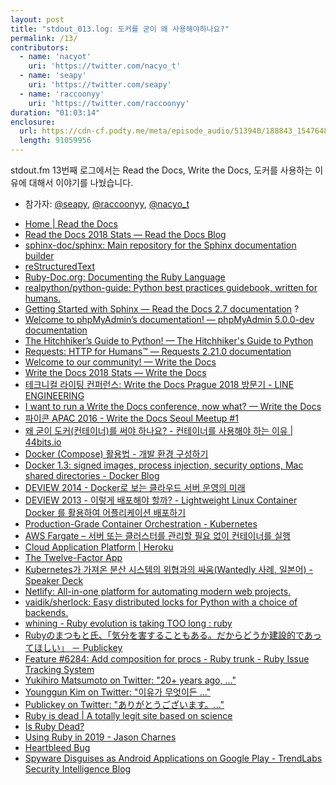 ```yaml
---
layout: post
title: "stdout_013.log: 도커를 굳이 왜 사용해야하나요?"
permalink: /13/
contributors:
  - name: 'nacyot'
    uri: 'https://twitter.com/nacyo_t'
  - name: 'seapy'
    uri: 'https://twitter.com/seapy'
  - name: 'raccoonyy'
    uri: 'https://twitter.com/raccoonyy'
duration: "01:03:14"
enclosure:
  url: https://cdn-cf.podty.me/meta/episode_audio/513940/188843_1547648624773.mp3
  length: 91059956
---
```


stdout.fm 13번째 로그에서는 Read the Docs, Write the Docs, 도커를 사용하는 이유에 대해서 이야기를 나눴습니다.

* 참가자: [@seapy][sea], [@raccoonyy][rac], [@nacyo_t][nac]

[sea]: https://twitter.com/seapy
[rac]: https://twitter.com/raccoonyy
[nac]: https://twitter.com/nacyo_t

* [Home \| Read the Docs](https://readthedocs.org/)
* [Read the Docs 2018 Stats — Read the Docs Blog](https://blog.readthedocs.com/read-the-docs-2018-stats/)
* [sphinx-doc/sphinx: Main repository for the Sphinx documentation builder](https://github.com/sphinx-doc/sphinx)
* [reStructuredText](http://docutils.sourceforge.net/rst.html)
* [Ruby-Doc.org: Documenting the Ruby Language](https://ruby-doc.org/)
* [realpython/python-guide: Python best practices guidebook, written for humans.](https://github.com/realpython/python-guide)
* [Getting Started with Sphinx — Read the Docs 2.7 documentation](https://docs.readthedocs.io/en/latest/intro/getting-started-with-sphinx.html) ?
* [Welcome to phpMyAdmin’s documentation! — phpMyAdmin 5.0.0-dev documentation](https://docs.phpmyadmin.net/en/latest/)
* [The Hitchhiker’s Guide to Python! — The Hitchhiker's Guide to Python](https://docs.python-guide.org/)
* [Requests: HTTP for Humans™ — Requests 2.21.0 documentation](http://docs.python-requests.org/en/master/)
* [Welcome to our community! — Write the Docs](https://www.writethedocs.org/)
* [Write the Docs 2018 Stats — Write the Docs](http://www.writethedocs.org/blog/write-the-docs-2018-stats/)
* [테크니컬 라이팅 컨퍼런스: Write the Docs Prague 2018 방문기 - LINE ENGINEERING](https://engineering.linecorp.com/ko/blog/write-the-docs-prague-2018-recap/)
* [I want to run a Write the Docs conference, now what? — Write the Docs](https://www.writethedocs.org/organizer-guide/confs/start/)
* [파이콘 APAC 2016 - Write the Docs Seoul Meetup #1 ](https://www.pycon.kr/2016apac/program/tutorial/4)
* [왜 굳이 도커(컨테이너)를 써야 하나요? - 컨테이너를 사용해야 하는 이유 \| 44bits.io](https://www.44bits.io/ko/post/why-should-i-use-docker-container)
* [Docker (Compose) 활용법 - 개발 환경 구성하기](https://raccoonyy.github.io/docker-usages-for-dev-environment-setup/)
* [Docker 1.3: signed images, process injection, security options, Mac shared directories - Docker Blog](https://blog.docker.com/2014/10/docker-1-3-signed-images-process-injection-security-options-mac-shared-directories/)
* [DEVIEW 2014 - Docker로 보는 클라우드 서버 운영의 미래](https://deview.kr/2014/session?seq=20)
* [DEVIEW 2013 - 이렇게 배포해야 할까? - Lightweight Linux Container Docker 를 활용하여 어플리케이션 배포하기](https://deview.kr/2013/detail.nhn?topicSeq=45)
* [Production-Grade Container Orchestration - Kubernetes](https://kubernetes.io/)
* [AWS Fargate – 서버 또는 클러스터를 관리할 필요 없이 컨테이너를 실행](https://aws.amazon.com/ko/fargate/)
* [Cloud Application Platform \| Heroku](https://www.heroku.com/)
* [The Twelve-Factor App](https://12factor.net/)
* [Kubernetes가 가져온 분산 시스템의 위협과의 싸움(Wantedly 사례, 일본어) - Speaker Deck](https://speakerdeck.com/koudaiii/v18-dot-12-number-containerdaysjp)
* [Netlify: All-in-one platform for automating modern web projects.](https://www.netlify.com/)
* [vaidik/sherlock: Easy distributed locks for Python with a choice of backends.](https://github.com/vaidik/sherlock)
* [whining - Ruby evolution is taking TOO long : ruby](https://www.reddit.com/r/ruby/comments/ad46f9/whining_ruby_evolution_is_taking_too_long/)
* [Rubyのまつもと氏、「気分を害することもある。だからどうか建設的であってほしい」 － Publickey](https://www.publickey1.jp/blog/19/ruby_2.html)
* [Feature #6284: Add composition for procs - Ruby trunk - Ruby Issue Tracking System](https://bugs.ruby-lang.org/issues/6284)
* [Yukihiro Matsumoto on Twitter: "20+ years ago, ..."](https://twitter.com/yukihiro_matz/status/1082418360501948416)
* [Younggun Kim on Twitter: "이유가 무엇이든 ..."](https://twitter.com/scari_net/status/1084747250150993920)
* [Publickey on Twitter: "ありがとうございます。..."](https://twitter.com/publickey/status/1083282277142999040)
* [Ruby is dead \| A totally legit site based on science](https://rubyisdead.science/)
* [Is Ruby Dead?](https://isrubydead.com/)
* [Using Ruby in 2019 - Jason Charnes](https://jasoncharnes.com/using-ruby-in-2019/)
* [Heartbleed Bug](http://heartbleed.com/)
* [Spyware Disguises as Android Applications on Google Play - TrendLabs Security Intelligence Blog](https://blog.trendmicro.com/trendlabs-security-intelligence/spyware-disguises-as-android-applications-on-google-play/)
